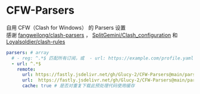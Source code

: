# CFW-Parsers
自用 CFW（Clash for Windows） 的 Parsers 设置    
感谢 [fangweilong/clash-parsers](//github.com/fangweilong/clash-parsers) ， [SplitGemini/Clash_configuration](//github.com/SplitGemini/Clash_configuration) 和 [Loyalsoldier/clash-rules](//github.com/Loyalsoldier/clash-rules)
````yaml
parsers: # array
  # - reg: ^.*$ 匹配所有订阅，或  - url: https://example.com/profile.yaml 指定订阅
  - url: ^.*$
    remote:
      url: https://fastly.jsdelivr.net/gh/Glucy-2/CFW-Parsers@main/parser.yaml
      url:  https://fastly.jsdelivr.net/gh/Glucy-2/CFW-Parsers@main/parser.js
      cache: true # 是否对重复下载此预处理代码使用缓存
````
